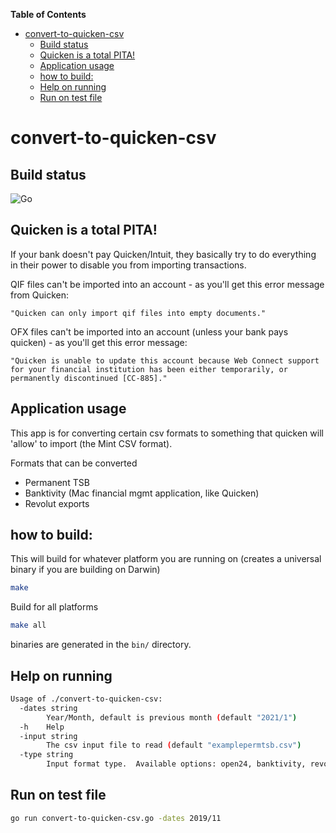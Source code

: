 <!-- START doctoc generated TOC please keep comment here to allow auto update -->
<!-- DON'T EDIT THIS SECTION, INSTEAD RE-RUN doctoc TO UPDATE -->
**Table of Contents**

- [convert-to-quicken-csv](#convert-to-quicken-csv)
  - [Build status](#build-status)
  - [Quicken is a total PITA!](#quicken-is-a-total-pita)
  - [Application usage](#application-usage)
  - [how to build:](#how-to-build)
  - [Help on running](#help-on-running)
  - [Run on test file](#run-on-test-file)

<!-- END doctoc generated TOC please keep comment here to allow auto update -->

# convert-to-quicken-csv

## Build status

![Go](https://github.com/jcolson/convert-to-quicken-csv/workflows/Go/badge.svg)

## Quicken is a total PITA!

If your bank doesn't pay Quicken/Intuit, they basically try to do everything in their power to disable you from importing transactions.

QIF files can't be imported into an account - as you'll get this error message from Quicken:

```
"Quicken can only import qif files into empty documents."
```

OFX files can't be imported into an account (unless your bank pays quicken) - as you'll get this error message:

```
"Quicken is unable to update this account because Web Connect support for your financial institution has been either temporarily, or permanently discontinued [CC-885]."
```

## Application usage

This app is for converting certain csv formats to something that quicken will 'allow' to import (the Mint CSV format).

Formats that can be converted

* Permanent TSB
* Banktivity (Mac financial mgmt application, like Quicken)
* Revolut exports

## how to build:

This will build for whatever platform you are running on (creates a universal binary if you are building on Darwin)

```sh
make
```

Build for all platforms

```sh
make all
```

binaries are generated in the `bin/` directory.

## Help on running

```sh
Usage of ./convert-to-quicken-csv:
  -dates string
        Year/Month, default is previous month (default "2021/1")
  -h    Help
  -input string
        The csv input file to read (default "examplepermtsb.csv")
  -type string
        Input format type.  Available options: open24, banktivity, revolut (default "open24")
```

## Run on test file

```sh
go run convert-to-quicken-csv.go -dates 2019/11
```
